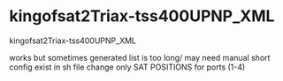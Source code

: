 # kingofsat2Triax-tss400UPNP_XML
kingofsat2Triax-tss400UPNP_XML


works but sometimes generated list is too long/ may need manual short
config exist in sh file
change only SAT POSITIONS for ports (1-4)
